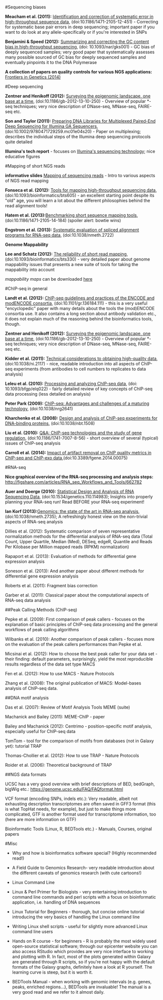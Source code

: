 #Sequencing biases

**Meacham et al. (2011):** [Identification and correction of systematic error in high-throughput sequence data](http://bmcbioinformatics.biomedcentral.com/articles/10.1186/1471-2105-12-451), (doi:10.1186/1471-2105-12-451) - Correcting for systematic base pair errors in deep sequencing; important paper if you want to do look at any allele-specifically or if you're interested in SNPs

**Benjamini & Speed (2012):** [Summarizing and correcting the GC content bias in high-throughput sequencing](http://nar.oxfordjournals.org/content/40/10/e72.long), (doi: 10.1093/nar/gks001) - GC bias of deeply sequenced samples; very good paper that systematically assesses many possible sourced of GC bias for deeply sequenced samples and eventually pinpoints it to the DNA Polymerase

**A collection of papers on quality controls for various NGS applications:** [Frontiers in Genetics (2014)](http://journal.frontiersin.org/researchtopic/1683/quality-assessment-and-control-of-high-throughput-sequencing-data)


#Deep sequencing

**Zentner and Henikoff (2012):** [Surveying the epigenomic landscape, one base at a time](http://genomebiology.biomedcentral.com/articles/10.1186/gb-2012-13-10-250), (doi:10.1186/gb-2012-13-10-250) - Overview of popular *-seq techniques; very nice description of DNase-seq, MNase-seq, FAIRE-seq etc.

**Son and Taylor (2011):** [Preparing DNA Libraries for Multiplexed Paired-End Deep Sequencing for Illumina GA Sequencers](http://www.ncbi.nlm.nih.gov/pmc/articles/PMC3076644/), (doi:10.1002/9780471729259.mc01e04s20) - Paper on multiplexing; describes the individual steps of the Illumina deep sequencing protocols quite detailed

**Illumina's tech report** - focuses on [Illumina's sequencing technology](http://www.illumina.com/technology.html); nice educative figures


#Mapping of short NGS reads

**informative slides** [Mapping of sequencing reads](http://people.binf.ku.dk/krogh/tmp/Mapping_Krogh_Monday.pdf) - Intro to various aspects of NGS read mapping

**Fonseca et al. (2012):** [Tools for mapping high-throughput sequencing data](http://bioinformatics.oxfordjournals.org/content/28/24/3169.full), (doi:10.1093/bioinformatics/bts605) - an excellent starting point despite its "old" age, you will learn a lot about the different philosophies behind the read alignment tools!

**Hatem et al. (2013):**[Benchmarking short sequence mapping tools](http://bmcbioinformatics.biomedcentral.com/articles/10.1186/1471-2105-14-184), (doi:10.1186/1471-2105-14-184) (spoiler alert: bowtie wins)

**Engstrom et al. (2013):** [Systematic evaluation of spliced alignment programs for RNA-seq data](http://www.nature.com/nmeth/journal/v10/n12/full/nmeth.2722.html), (doi:10.1038/nmeth.2722) 

**Genome Mappability**

**Lee and Schatz (2012):** [The reliability of short read mapping](http://www.ncbi.nlm.nih.gov/pmc/articles/PMC3413383/?report=reader), (doi:10.1093/bioinformatics/bts330)  - very detailed paper about genome mappability issues that presents a new suite of tools for taking the mappability into account

*mappability maps* can be downloaded [here](http://archive.gersteinlab.org/proj/PeakSeq/Mappability_Map/)


#ChIP-seq in general

**Landt et al. (2012):** [ChIP-seq guidelines and practices of the ENCODE and modENCODE consortia](http://genome.cshlp.org/content/22/9/1813.long), (doi:10.1101/gr.136184.111) - this is a very useful "encyclopedic" paper with many details about the tools the (mod)ENCODE consortia use. It also contains a long section about antibody validation etc., it does not explain much of the reasoning behind the bioinformatics tools, though.

**Zentner and Henikoff (2012):** [Surveying the epigenomic landscape, one base at a time](http://genomebiology.biomedcentral.com/articles/10.1186/gb-2012-13-10-250), (doi:10.1186/gb-2012-13-10-250) - Overview of popular *-seq techniques; very nice description of DNase-seq, MNase-seq, FAIRE-seq etc.

**Kidder et al. (2011):** [Technical considerations to obtaining high-quality data](http://www.nature.com/ni/journal/v12/n10/abs/ni.2117.html), (doi:10.1038/ni.2117) - nice, readable introduction into all aspects of ChIP-seq experiments (from antibodies to cell numbers to replicates to data analysis)

**Leleu et al. (2010):** [Processing and analyzing ChIP-seq data](http://www.ncbi.nlm.nih.gov/pubmed/20861161), (doi: 10.1093/bfgp/elq022) - fairly detailed review of key concepts of ChIP-seq data processing (less detailed on analysis)

**Peter Park (2009):** [ChIP-seq: Advantages and challenges of a maturing technology](http://www.nature.com/nrg/journal/v10/n10/full/nrg2641.html), (doi:10.1038/nrg2641)

**Kharchenko et al. (2008):** [Design and analysis of ChIP-seq experiments for DNA-binding proteins](http://www.ncbi.nlm.nih.gov/pubmed/19029915), (doi:10.1038/nbt.1508)

**Liu et al. (2010):** [Q&A: ChIP-seq technologies and the study of gene regulation](http://bmcbiol.biomedcentral.com/articles/10.1186/1741-7007-8-56), (doi:10.1186/1741-7007-8-56) - short overview of several (typical) issues of ChIP-seq analysis

**Carroll et al. (2014):**  [Impact of artifact removal on ChIP quality metrics in ChIP-seq and ChIP-exo data](http://journal.frontiersin.org/article/10.3389/fgene.2014.00075/full),(doi:10.3389/fgene.2014.00075)


#RNA-seq

**Nice graphical overview of the RNA-seq processing and analysis steps:** http://figshare.com/articles/RNA_seq_Workflows_and_Tools/662782

**Auer and Doerge (2010):** [Statistical Design and Analysis of RNA Sequencing Data](http://www.genetics.org/content/185/2/405), (doi:10.1534/genetics.110.114983); Insights into properly planning your RNA-seq run! Read BEFORE your RNA-seq experiment! 

**Ian Korf (2013):**[Genomics: the state of the art in RNA-seq analysis](http://www.ncbi.nlm.nih.gov/pubmed/24296473), (doi:10.1038/nmeth.2735); A refreshingly honest view on the non-trivial aspects of RNA-seq analysis

Dillies et al. (2012): Systematic comparison of seven representative normalization methods for the differential analysis of RNA-seq data (Total Count, Upper Quartile, Median (Med), DESeq, edgeR, Quantile and Reads Per Kilobase per Million mapped reads (RPKM) normalization)

Rapaport et al. (2013): Evaluation of methods for differential gene expression analysis

Soneson et al. (2013): And another paper about different methods for differential gene expression analysis

Roberts et al. (2011): Fragment bias correction

Garber et al. (2011): Classical paper about the computational aspects of RNA-seq data analysis

##Peak Calling Methods (ChIP-seq)

Pepke et al. (2009): First comparison of peak callers - focuses on the explanation of basic principles of ChIP-seq data processing and the general workflows of peak calling algorithms

Wilbanks et al. (2010): Another comparison of peak callers - focuses more on the evaluation of the peak callers performances than Pepke et al.

Micsinai et al. (2012): How to choose the best peak caller for your data set - their finding: default parameters, surprisingly, yield the most reproducible results regardless of the data set type
MACS

Fen et al. (2012): How to use MACS - Nature Protocols

Zhang et al. (2008): The original publication of MACS: Model-bases analysis of ChIP-seq data.

##DNA motif analysis

Das et al. (2007): Review of Motif Analysis Tools
MEME (suite)

Machanick and Bailey (2011): MEME-ChIP - paper

Bailey and Machanick (2012): Centrimo - position-specific motif analysis, especially useful for ChIP-seq data

TomTom - tool for the comparison of motifs from databases (not in Galaxy yet): tutorial
TRAP

Thomas-Chollier et al. (2012): How to use TRAP - Nature Protocols

Roider et al. (2006): Theoretical background of TRAP

##NGS data formats

UCSC has a very good overview with brief descriptions of BED, bedGraph, bigWig etc.: https://genome.ucsc.edu/FAQ/FAQformat.html

VCF format (encoding SNPs, indels etc.): Very readable, albeit not exhausting description
transcriptomes are often saved in GFF3 format (this is what TopHat needs, for example), but just to make things more complicated, GTF is another format used for transcriptome information, too (here are more information on GTF)


Bioinformatic Tools (Linux, R, BEDTools etc.) - Manuals, Courses, original papers

#Misc

* Why and how is bioinformatics software special? (Highly recommended read!)

* A Field Guide to Genomics Research- very readable introduction about the different caveats of genomics research (with cute cartoons!)
* Linux Command Line
* Linux & Perl Primer for Biologists - very entertaining introduction to command line commands and perl scripts with a focus on bioinformatic application, i.e. handling of DNA sequences
* Linux Tutorial for Beginners -  thorough, but concise online tutorial introducing the very basics of handling the Linux command line
* Writing Linux shell scripts - useful for slightly more advanced Linux command line users
* Hands on R course - for beginners - R is probably the most widely used open-source statistical software; through our epicenter website you can also access RStudio which provides are very nice interface to working and plotting with R. In fact, most of the plots generated within Galaxy are generated through R scripts, so if you're not happy with the default formats of the Galaxy graphs, definitely have a look at R yourself. The learning curve is steep, but it is worth it.
* BEDTools Manual - when working with genomic intervals (e.g. genes, peaks, enriched regions...), BEDTools are invaluable! The manual is a very good read and we refer to it almost daily.
